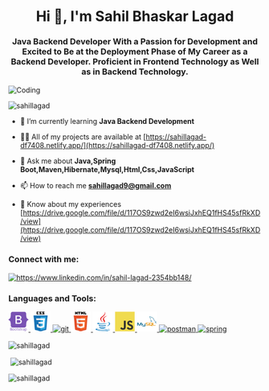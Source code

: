 <h1 align="center">Hi 👋, I'm Sahil Bhaskar Lagad</h1>
<h3 align="center">Java Backend Developer With a Passion for Development and Excited to Be at the Deployment Phase of My Career as a Backend Developer. Proficient in Frontend Technology as Well as in Backend Technology.</h3>
<img align="center" alt="Coding" width="600" src="https://r7q6w9z6.rocketcdn.me/career/wp-content/uploads/2020/03/full-stack-development.gif">


<p align="left"> <img src="https://komarev.com/ghpvc/?username=sahillagad&label=Profile%20views&color=0e75b6&style=flat" alt="sahillagad" /> </p>

- 🌱 I’m currently learning **Java Backend Development**

- 👨‍💻 All of my projects are available at [https://sahillagad-df7408.netlify.app/](https://sahillagad-df7408.netlify.app/)

- 💬 Ask me about **Java,Spring Boot,Maven,Hibernate,Mysql,Html,Css,JavaScript**

- 📫 How to reach me **sahillagad9@gmail.com**

- 📄 Know about my experiences [https://drive.google.com/file/d/117OS9zwd2eI6wsiJxhEQ1fHS45sfRkXD/view](https://drive.google.com/file/d/117OS9zwd2eI6wsiJxhEQ1fHS45sfRkXD/view)

<h3 align="left">Connect with me:</h3>
<p align="left">
<a href="https://linkedin.com/in/https://www.linkedin.com/in/sahil-lagad-2354bb148/" target="blank"><img align="center" src="https://raw.githubusercontent.com/rahuldkjain/github-profile-readme-generator/master/src/images/icons/Social/linked-in-alt.svg" alt="https://www.linkedin.com/in/sahil-lagad-2354bb148/" height="30" width="40" /></a>
</p>

<h3 align="left">Languages and Tools:</h3>
<p align="left"> <a href="https://getbootstrap.com" target="_blank" rel="noreferrer"> <img src="https://raw.githubusercontent.com/devicons/devicon/master/icons/bootstrap/bootstrap-plain-wordmark.svg" alt="bootstrap" width="40" height="40"/> </a> <a href="https://www.w3schools.com/css/" target="_blank" rel="noreferrer"> <img src="https://raw.githubusercontent.com/devicons/devicon/master/icons/css3/css3-original-wordmark.svg" alt="css3" width="40" height="40"/> </a> <a href="https://git-scm.com/" target="_blank" rel="noreferrer"> <img src="https://www.vectorlogo.zone/logos/git-scm/git-scm-icon.svg" alt="git" width="40" height="40"/> </a> <a href="https://www.w3.org/html/" target="_blank" rel="noreferrer"> <img src="https://raw.githubusercontent.com/devicons/devicon/master/icons/html5/html5-original-wordmark.svg" alt="html5" width="40" height="40"/> </a> <a href="https://www.java.com" target="_blank" rel="noreferrer"> <img src="https://raw.githubusercontent.com/devicons/devicon/master/icons/java/java-original.svg" alt="java" width="40" height="40"/> </a> <a href="https://developer.mozilla.org/en-US/docs/Web/JavaScript" target="_blank" rel="noreferrer"> <img src="https://raw.githubusercontent.com/devicons/devicon/master/icons/javascript/javascript-original.svg" alt="javascript" width="40" height="40"/> </a> <a href="https://www.mysql.com/" target="_blank" rel="noreferrer"> <img src="https://raw.githubusercontent.com/devicons/devicon/master/icons/mysql/mysql-original-wordmark.svg" alt="mysql" width="40" height="40"/> </a> <a href="https://postman.com" target="_blank" rel="noreferrer"> <img src="https://www.vectorlogo.zone/logos/getpostman/getpostman-icon.svg" alt="postman" width="40" height="40"/> </a> <a href="https://spring.io/" target="_blank" rel="noreferrer"> <img src="https://www.vectorlogo.zone/logos/springio/springio-icon.svg" alt="spring" width="40" height="40"/> </a> </p>

<p><img align="center" src="https://github-readme-stats.vercel.app/api/top-langs?username=sahillagad&show_icons=true&locale=en&layout=compact" alt="sahillagad" /></p>

<p>&nbsp;<img align="center" src="https://github-readme-stats.vercel.app/api?username=sahillagad&show_icons=true&locale=en" alt="sahillagad" /></p>

<p><img align="center" src="https://github-readme-streak-stats.herokuapp.com/?user=sahillagad&" alt="sahillagad" /></p>


